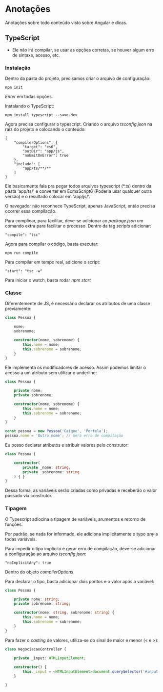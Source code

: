 # Anotações

Anotações sobre todo conteúdo visto sobre Angular e dicas.

## TypeScript

- Ele não irá compilar, se usar as opções corretas, se houver algum erro de sintaxe, acesso, etc.

### Instalação

Dentro da pasta do projeto, precisamos criar o arquivo de configuração:
```
npm init
```
*Enter* em todas opções.

Instalando o TypeScript:
```
npm install typescript --save-dev
```

Agora precisa configurar o typescript. Criando o arquivo *tsconfig.json* na raiz do projeto e colocando o conteúdo:
```
{
    "compilerOptions": {
        "target": "es6",
        "outDir": "app/js",
        "noEmitOnError": true
    },
    "include": [
        "app/ts/**/*"
    ]
}
```
Ele basicamente fala pra pegar todos arquivos typescript (*.ts) dentro da pasta 'app/ts/' e converter em EcmaScript6 (Poderia usar qualquer outra versão) e o resultado colocar em 'app/js/'.

O navegador não reconhece TypeScript, apenas JavaScript, então precisa ocorrer essa compilação.

Para complicar, para facilitar, deve-se adicionar ao *package.json* um comando extra para facilitar o processo.
Dentro da tag *scripts* adicionar:
```
"compile": "tsc"
```

Agora para compilar o código, basta executar:
```
npm run compile
```

Para compilar em tempo real, adicione o script:
```
"start": "tsc -w"
```
Para iniciar o watch, basta rodar *npm start*

### Classe

Diferentemente de JS, é necessário declarar os atributos de uma classe previamente:
```typescript
class Pessoa {

    nome;
    sobrenome;

    constructor(nome, sobrenome) {
        this.nome = nome;
        this.sobrenome = sobrenome;
    }
}
```

Ele implementa os modificadores de acesso. Assim podemos limitar o acesso a um atributo sem utilizar o underline:
```typescript
class Pessoa {

    private nome;
    private sobrenome;

    constructor(nome, sobrenome) {
        this.nome = nome;
        this.sobrenome = sobrenome;
    }
}

const pessoa = new Pessoa('Caique', 'Portela');
pessoa.nome = 'Outro nome'; // Gera erro de compilação
```

Eu posso declarar atributos e atribuir valores pelo construtor:
```typescript
class Pessoa {

    constructor(
        private _nome: string,
        private _sobrenome: string
    ) { }
}
```
Dessa forma, as variáveis serão criadas como privadas e receberão o valor passado via construtor.

### Tipagem

O Typescript adiocina a tipagem de variáveis, arumentos e retorno de funções.

Por padrão, se nada for informado, ele adiciona implicitamente o typo *any* a todas variáveis.

Para impedir o tipo implicito e gerar erro de compilação, deve-se adicionar a configuração ao arquivo *tsconfig.json*:
```
"noImplicitAny": true
```
Dentro do objeto *compilerOptions*.

Para declarar o tipo, basta adicionar dois pontos e o valor após a variável:
```typescript
class Pessoa {

    private nome: string;
    private sobrenome: string;

    constructor(nome: string, sobrenome: string) {
        this.nome = nome;
        this.sobrenome = sobrenome;
    }
}
```

Para fazer o *casting* de valores, utiliza-se do sinal de maior e menor (< e >):
```typescript
class NegociacaoController {
    
    private _input: HTMLInputElement;

    constructor() {
        this._input = <HTMLInputElement>document.querySelector('#input');
    }

}
```